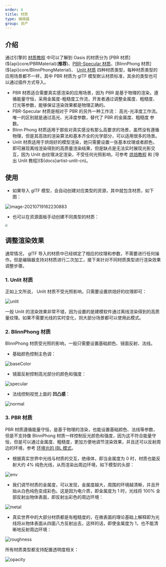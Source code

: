 ```yaml
---
order: 4
title: 材质
type: 编辑器
group: 资产
---
```


## 介绍

通过引擎的 [材质教程](${docs}material-cn) 中可以了解到 Oasis 的材质分为 [PBR 材质](${api}core/PBRMaterial)(**推荐**)、[PBR-Specular 材质](${api}core/PBRSpecularMaterial)、[BlinnPhong 材质](${api}core/BlinnPhongMaterial)、 [Unlit 材质](${api}core/UnlitMaterial) 四种材质类型，每种材质类型的应用场景都不一样，其中 PBR 材质为 glTF 模型默认材质标准，其余的类型也可以通过插件方式导入。

- PBR 材质适合需要真实感渲染的应用场景，因为 PBR 是基于物理的渲染，遵循能量守恒，采用金属度-粗糙度工作流，开发者通过调整金属度、粗糙度、灯光等参数，能够保证渲染效果都是物理正确的。
- PBR-Specular 材质是相对于 PBR 的另外一种工作流： 高光-光泽度工作流。唯一的区别就是通过高光、光泽度参数，替代了 PBR 的金属度、粗糙度 参数。
- Blinn Phong 材质适用于那些对真实感没有那么高要求的场景，虽然没有遵循物理，但是其高效的渲染算法和基本齐全的光学部分，可以适用很多的场景。
- Unlit 材质适用于烘焙好的模型渲染，她只需要设置一张基本纹理或者颜色，即可展现离线渲染得到的高质量渲染结果，但是缺点是无法实时展现光影交互，因为 Unlit 由纹理决定渲染，不受任何光照影响，可参考 [烘焙教程](${docs}artist-bake-cn) 和 [导出 Unlit 教程](${docs}artist-unlit-cn)。

## 使用

- 如果导入 glTF 模型，会自动创建对应类型的资源，其中就包含材质，如下图：

![image-20210719162230883](https://gw.alipayobjects.com/zos/OasisHub/d5626811-f20e-4b84-aa28-7c6909dc607b/image-20210719162230883.png)

- 也可以在资源面板手动创建不同类型的材质：

<img src="https://gw.alipayobjects.com/zos/OasisHub/01f73e82-8be1-4568-baca-a7de3baf17fb/image-20210719175600845.png" style="zoom:50%;" />

## 调整渲染效果

通常情况， glTF 导入的材质中已经绑定了相应的纹理和参数，不需要进行任何操作。但是编辑器支持对材质进行二次加工，接下来针对不同材质类型进行渲染效果调整步骤。

### 1. Unlit 材质

正如上文所说， Unlit 材质不受光照影响，只需要设置烘焙好的纹理即可：

![unlit](https://gw.alipayobjects.com/zos/OasisHub/e2639e60-a6ed-416d-9f53-064557261d14/unlit.gif)

一般 Unlit 的渲染效果非常不错，因为设置的是建模软件通过离线渲染得到的高质量纹理。如果不需要光线的实时变化，则大部分场景都可以使用此模式。

### 2. BlinnPhong 材质

BlinnPhong 材质受光照的影响，一般只需要设置基础颜色、镜面反射、法线。

- 基础颜色控制主色调：

![baseColor](https://gw.alipayobjects.com/zos/OasisHub/a3ac25e1-36fa-4994-bb24-37b837698478/baseColor.gif)

- 镜面反射控制高光部分的颜色和强度：

![specular](https://gw.alipayobjects.com/zos/OasisHub/cbda6aec-63e8-4665-b15e-28adaccd7f19/specular.gif)

- 法线控制视觉上面的 **凹凸感**：

![normal](https://gw.alipayobjects.com/zos/OasisHub/9e48930a-a231-416d-9cb0-7bacc675be0a/normal.gif)

### 3. PBR 材质

PBR 材质遵循能量守恒，是基于物理的渲染，也能设置基础颜色、法线等参数，但是不支持像 BlinnPhong 材质一样控制反光颜色和强度，因为这不符合能量守恒，但是可以通过金属度、粗糙度，更加方便地调节渲染效果，并且还可以反射周边的环境，参考 [环境光的 IBL 模式](${docs}light-cn#ibl-镜面反射)。

- 根据真实世界中光线与材质的交互，绝缘体，即当金属度为 0 时，材质也能反射大约 4% 纯色光线，从而渲染出周边环境，如下模型的头部：

![env](https://gw.alipayobjects.com/zos/OasisHub/c40a665d-9d37-46f1-9206-a29859be75a3/env.gif)

- 我们调节材质的金属度，可以发现，金属度越大，周围的环境越清晰，并且开始从白色纯色变成彩色。这是因为电介质，即金属度为 1 时，光线将 100% 全部反射出物体表面，即反射出彩色的周边环境：

![metal](https://gw.alipayobjects.com/zos/OasisHub/95562cce-618f-4093-a775-c6a03831c580/metal.gif)

- 真实世界中的大部分材质都是有粗糙度的，在微表面的理论基础上解释即为光线将从物体表面从四面八方反射出去，这样的话，即使金属度为 1，也不能清晰地反射周边环境：

![roughness](https://gw.alipayobjects.com/zos/OasisHub/a51d5eca-e0ae-4882-8941-2fd15c8e523a/roughness.gif)

所有材质类型都支持配置透明度相关：

![opacity](https://gw.alipayobjects.com/zos/OasisHub/7f93cca8-0e2f-4549-b02a-199a9ed36bfc/opacity.gif)
